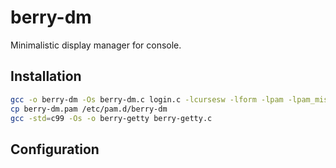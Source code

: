 # berry-dm

Minimalistic display manager for console.

## Installation

```Bash
gcc -o berry-dm -Os berry-dm.c login.c -lcursesw -lform -lpam -lpam_misc
cp berry-dm.pam /etc/pam.d/berry-dm
gcc -std=c99 -Os -o berry-getty berry-getty.c
```

## Configuration

